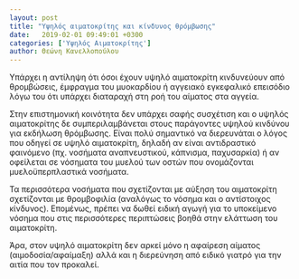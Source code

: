```yaml
---
layout: post
title: "Υψηλός αιματοκρίτης και κίνδυνος θρόμβωσης"
date:   2019-02-01 09:49:01 +0300
categories: ['Υψηλός Αιματοκρίτης']
author: Θεώνη Κανελλοπούλου
---
```


Υπάρχει η αντίληψη ότι όσοι έχουν υψηλό αιματοκρίτη κινδυνεύουν από θρομβώσεις, έμφραγμα του μυοκαρδίου ή αγγειακό εγκεφαλικό επεισόδιο λόγω του ότι υπάρχει διαταραχή στη ροή του αίματος στα αγγεία.
<!--break-->

 

Στην επιστημονική κοινότητα δεν υπάρχει σαφής συσχέτιση και ο υψηλός αιματοκρίτης δε συμπεριλαμβάνεται στους παράγοντες υψηλού κινδύνου για εκδήλωση θρόμβωσης. Εϊναι πολύ σημαντικό να διερευνάται ο λόγος που οδηγεί σε υψηλό αιματοκρίτη, δηλαδή αν είναι αντιδραστικό φαινόμενο (πχ. νοσήματα αναπνευστικού, κάπνισμα, παχυσαρκία) ή αν οφείλεται σε νόσηματα του μυελού των οστών που ονομάζονται μυελοϋπερπλαστικά νοσήματα.

Τα περισσότερα νοσήματα που σχετίζονται με αύξηση του αιματοκρίτη σχετίζονται με θρομβοφιλία (αναλόγως το νόσημα και ο αντίστοιχος κίνδυνος). Επομένως, πρέπει να δωθεί ειδική αγωγή για το υποκείμενο νόσημα που στις περισσότερες περιπτώσεις βοηθά στην ελάττωση του αιματοκρίτη.

Άρα, στον υψηλό αιματοκρίτη δεν αρκεί μόνο η αφαίρεση αίματος (αιμοδοσία/αφαίμαξη) αλλά και η διερεύνηση από ειδικό γιατρό για την αιτία που τον προκαλεί.

